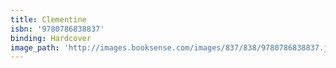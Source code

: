 ```yaml
---
title: Clementine
isbn: '9780786838837'
binding: Hardcover
image_path: 'http://images.booksense.com/images/837/838/9780786838837.jpg'
---
```


